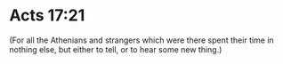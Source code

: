 # Acts 17:21

(For all the Athenians and strangers which were there spent their time in nothing else, but either to tell, or to hear some new thing.)